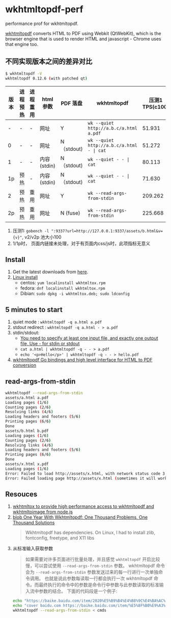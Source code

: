 # wkhtmltopdf-perf

performance prof for wkhtmltopdf.

[wkhtmltopdf](https://github.com/wkhtmltopdf/wkhtmltopdf) converts HTML to PDF using Webkit (QtWebKit), which is the
browser engine that is used to render HTML and javascript - Chrome uses that engine too.

## 不同实现版本之间的差异对比

```sh
$ wkhtmltopdf -V
wkhtmltopdf 0.12.6 (with patched qt)
```

版本 | 进程预热 | 进程重用 | html参数 | PDF 落盘 | wkhtmltopdf | 压测1 TPS(c100) | 压测2 TPS(c25)
---|---|----|----|----|----|----|----
-| - | - | 网址 | Y |  `wk --quiet http://a.b.c/a.html a.pdf`|51.931|16.370
0| - | - | 网址 | N（stdout) | `wk --quiet http://a.b.c/a.html - \| cat` | 51.272| 16.121
1| - | - | 内容 (stdin) | N（stdout) | `wk --quiet - - \| cat` | 80.113|53.793
1p| 预热 | -| 内容 (stdin) | N（stdout) | `wk --quiet - - \| cat` | 71.630|54.223
2| 预热 | 重用 | 网址 | Y |  `wk --read-args-from-stdin` | 209.262|26.457
2p| 预热 | 重用 | 网址 | N (fuse) | `wk --read-args-from-stdin`|225.668|26.314

1. 压测1: `gobench -l ":9337?url=http://127.0.0.1:9337/assets/b.html&v={v}"`, v2/v2p 池大小100
2. 1/1p时， 页面内链接未处理，对于有页面内css/js时，此项指标无意义

## Install

1. Get the latest downloads from [here](https://wkhtmltopdf.org/downloads.html).
1. [Linux install](https://github.com/adrg/go-wkhtmltopdf/wiki/Install-on-Linux)
    - centos: `yum localinstall wkhtmltox.rpm`
    - fedora: `dnf localinstall wkhtmltox.rpm`
    - Dibian: `sudo dpkg -i wkhtmltox.deb; sudo ldconfig`

## 5 minutes to start

1. quiet mode : `wkhtmltopdf -q a.html a.pdf`
1. stdout redirect : `wkhtmltopdf -q a.html - > a.pdf`
1. stdin/stdout:
    - [You need to specify at least one input file, and exactly one output file, Use - for stdin or stdout](https://github.com/wkhtmltopdf/wkhtmltopdf/blob/master/src/pdf/pdfcommandlineparser.cc)
    - `cat a.html | wkhtmltopdf -q - - > a.pdf`
    - `echo '<p>Hello</p>' | wkhtmltopdf -q - - > hello.pdf`
1. [wkhtmltopdf Go bindings and high level interface for HTML to PDF conversion](https://github.com/adrg/go-wkhtmltopdf)

## read-args-from-stdin

```sh
wkhtmltopdf --read-args-from-stdin
assets/a.html a.pdf
Loading pages (1/6)
Counting pages (2/6)                                               
Resolving links (4/6)                                                       
Loading headers and footers (5/6)                                           
Printing pages (6/6)
Done                                                                      
assets/b.html b.pdf            
Loading pages (1/6)
Counting pages (2/6)                                               
Resolving links (4/6)                                                       
Loading headers and footers (5/6)                                           
Printing pages (6/6)
Done
assets/x.html x.pdf
Loading pages (1/6)
Error: Failed to load http://assets/x.html, with network status code 3 and http status code 0 - Host assets not found
Error: Failed loading page http://assets/x.html (sometimes it will work just to ignore this error with --load-error-handling ignore)
```

## Resouces

1. [wkhtmltox to provide high performance access to wkhtmltopdf and wkhtmltoimage from node.js](https://github.com/tcort/wkhtmltox)
1. [blob One Year With Wkhtmltopdf: One Thousand Problems, One Thousand Solutions](https://blog.theodo.com/2016/12/wkhtmltopdf/)
   > Wkhtmltopdf has dependencies. On Linux, I had to install zlib, fontconfig, freetype, and X11 libs
1. 从标准输入获取参数
   > 如果需要对许多页面进行批量处理，并且感觉 `wkhtmltopdf` 开启比较慢，可以尝试使用 `--read-args-from-stdin` 参数。
   > wkhtmltopdf 命令会为 `--read-args-from-stdin` 参数发送过来的每一行进行一次单独命令调用。
   > 也就是说此参数每读取一行都会执行一次 wkhtmltopdf 命令。而最终执行的命令中的参数是命令行中参数与此参数读取的标准输入流中参数的结合。
   > 下面的代码段是一个例子:
   ```sh
   echo "https://baike.baidu.com/item/2020%E5%B9%B4%E4%B8%9C%E4%BA%AC%E5%A5%A5%E8%BF%90%E4%BC%9A#hotspotmining a.pdf" >> cmds
   echo "cover baidu.com https://baike.baidu.com/item/%E5%8F%B0%E9%A3%8E%E7%83%9F%E8%8A%B1/58020097 b.pdf" >> cmds
   wkhtmltopdf --read-args-from-stdin < cmds
   ```

